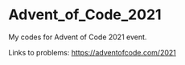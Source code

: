 # Advent_of_Code_2021

My codes for Advent of Code 2021 event.

Links to problems:
https://adventofcode.com/2021
